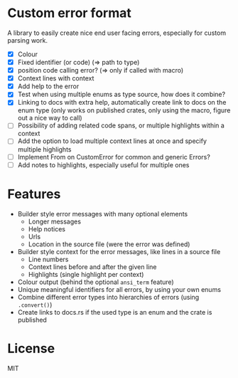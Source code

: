 # Custom error format

A library to easily create nice end user facing errors, especially for custom parsing work.

- [x] Colour
- [x] Fixed identifier (or code) (=> path to type)
- [x] position code calling error? (=> only if called with macro)
- [x] Context lines with context
- [x] Add help to the error
- [x] Test when using multiple enums as type source, how does it combine?
- [x] Linking to docs with extra help, automatically create link to docs on the enum type (only works on published crates, only using the macro, figure out a nice way to call)
- [ ] Possibility of adding related code spans, or multiple highlights within a context
- [ ] Add the option to load multiple context lines at once and specify multiple highlights
- [ ] Implement From on CustomError for common and generic Errors?
- [ ] Add notes to highlights, especially useful for multiple ones

# Features
* Builder style error messages with many optional elements
    * Longer messages
    * Help notices
    * Urls
    * Location in the source file (were the error was defined)
* Builder style context for the error messages, like lines in a source file
    * Line numbers
    * Context lines before and after the given line
    * Highlights (single highlight per context)
* Colour output (behind the optional `ansi_term` feature)
* Unique meaningful identifiers for all errors, by using your own enums
* Combine different error types into hierarchies of errors (using `.convert()`)
* Create links to docs.rs if the used type is an enum and the crate is published

# License
MIT